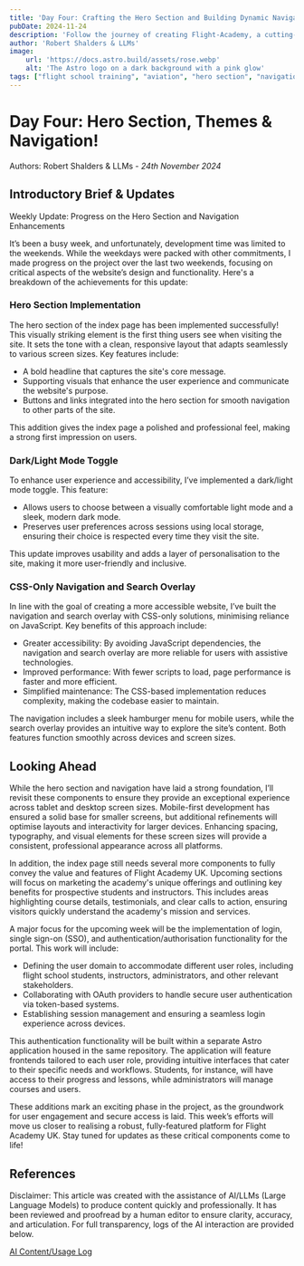 ```yaml
---
title: 'Day Four: Crafting the Hero Section and Building Dynamic Navigation'
pubDate: 2024-11-24
description: 'Follow the journey of creating Flight-Academy, a cutting-edge platform designed to revolutionise flight school management. In this first update, we share our vision, goals, and initial development steps as we begin building a streamlined solution for aviation training. Stay tuned for progress updates, behind-the-scenes insights, and feature previews.'
author: 'Robert Shalders & LLMs'
image:
    url: 'https://docs.astro.build/assets/rose.webp'
    alt: 'The Astro logo on a dark background with a pink glow'
tags: ["flight school training", "aviation", "hero section", "navigation"]
---
```


# Day Four: Hero Section, Themes & Navigation!

Authors: Robert Shalders & LLMs - _24th November 2024_

## Introductory Brief & Updates

Weekly Update: Progress on the Hero Section and Navigation Enhancements

It’s been a busy week, and unfortunately, development time was limited to the weekends. While the weekdays were packed with other commitments, I made progress on the project over the last two weekends, focusing on critical aspects of the website’s design and functionality. Here's a breakdown of the achievements for this update:

### Hero Section Implementation

The hero section of the index page has been implemented successfully! This visually striking element is the first thing users see when visiting the site. It sets the tone with a clean, responsive layout that adapts seamlessly to various screen sizes. Key features include:

- A bold headline that captures the site's core message.
- Supporting visuals that enhance the user experience and communicate the website's purpose.
- Buttons and links integrated into the hero section for smooth navigation to other parts of the site.

This addition gives the index page a polished and professional feel, making a strong first impression on users.

### Dark/Light Mode Toggle

To enhance user experience and accessibility, I’ve implemented a dark/light mode toggle. This feature:

- Allows users to choose between a visually comfortable light mode and a sleek, modern dark mode.
- Preserves user preferences across sessions using local storage, ensuring their choice is respected every time they visit the site.

This update improves usability and adds a layer of personalisation to the site, making it more user-friendly and inclusive.

### CSS-Only Navigation and Search Overlay

In line with the goal of creating a more accessible website, I’ve built the navigation and search overlay with CSS-only solutions, minimising reliance on JavaScript. Key benefits of this approach include:

- Greater accessibility: By avoiding JavaScript dependencies, the navigation and search overlay are more reliable for users with assistive technologies.
- Improved performance: With fewer scripts to load, page performance is faster and more efficient.
- Simplified maintenance: The CSS-based implementation reduces complexity, making the codebase easier to maintain.

The navigation includes a sleek hamburger menu for mobile users, while the search overlay provides an intuitive way to explore the site’s content. Both features function smoothly across devices and screen sizes.

## Looking Ahead

While the hero section and navigation have laid a strong foundation, I’ll revisit these components to ensure they provide an exceptional experience across tablet and desktop screen sizes. Mobile-first development has ensured a solid base for smaller screens, but additional refinements will optimise layouts and interactivity for larger devices. Enhancing spacing, typography, and visual elements for these screen sizes will provide a consistent, professional appearance across all platforms.

In addition, the index page still needs several more components to fully convey the value and features of Flight Academy UK. Upcoming sections will focus on marketing the academy's unique offerings and outlining key benefits for prospective students and instructors. This includes areas highlighting course details, testimonials, and clear calls to action, ensuring visitors quickly understand the academy's mission and services.

A major focus for the upcoming week will be the implementation of login, single sign-on (SSO), and authentication/authorisation functionality for the portal. This work will include:

- Defining the user domain to accommodate different user roles, including flight school students, instructors, administrators, and other relevant stakeholders.
- Collaborating with OAuth providers to handle secure user authentication via token-based systems.
- Establishing session management and ensuring a seamless login experience across devices.

This authentication functionality will be built within a separate Astro application housed in the same repository. The application will feature frontends tailored to each user role, providing intuitive interfaces that cater to their specific needs and workflows. Students, for instance, will have access to their progress and lessons, while administrators will manage courses and users.

These additions mark an exciting phase in the project, as the groundwork for user engagement and secure access is laid. This week’s efforts will move us closer to realising a robust, fully-featured platform for Flight Academy UK. Stay tuned for updates as these critical components come to life!

## References

Disclaimer: This article was created with the assistance of AI/LLMs (Large Language Models) to produce content quickly and professionally. It has been reviewed and proofread by a human editor to ensure clarity, accuracy, and articulation. For full transparency, logs of the AI interaction are provided below.

[AI Content/Usage Log](/ai-insights/log-1)